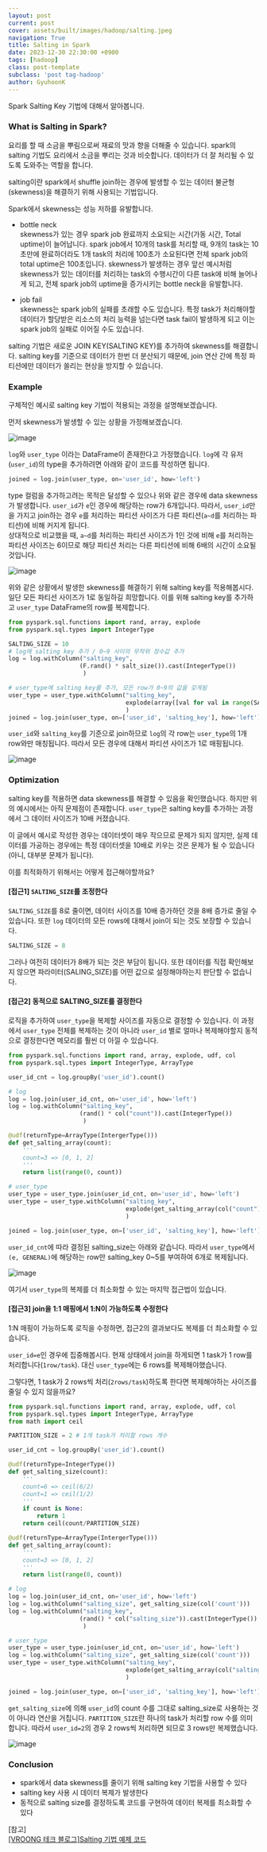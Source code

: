```yaml
---
layout: post
current: post
cover: assets/built/images/hadoop/salting.jpeg
navigation: True
title: Salting in Spark
date: 2023-12-30 22:30:00 +0900
tags: [hadoop]
class: post-template
subclass: 'post tag-hadoop'
author: GyuhoonK
---
```


Spark Salting Key 기법에 대해서 알아봅니다.

### What is Salting in Spark?

요리를 할 때 소금을 뿌림으로써 재료의 맛과 향을 더해줄 수 있습니다. spark의 salting 기법도 요리에서 소금을 뿌리는 것과 비슷합니다. 데이터가 더 잘 처리될 수 있도록 도와주는 역할을 합니다.

salting이란 spark에서 shuffle join하는 경우에 발생할 수 있는 데이터 불균형(skewness)을 해결하기 위해 사용되는 기법입니다. 

Spark에서 skewness는 성능 저하를 유발합니다. 
- bottle neck  
skewness가 있는 경우 spark job 완료까지 소요되는 시간(가동 시간, Total uptime)이 늘어납니다. spark job에서 10개의 task를 처리할 때, 9개의 task는 10초만에 완료하더라도 1개 task의 처리에 100초가 소요된다면 전체 spark job의 total uptime은 100초입니다. skewness가 발생하는 경우 앞선 예시처럼 skewness가 있는 데이터를 처리하는 task의 수행시간이 다른 task에 비해 늘어나게 되고, 전체 spark job의 uptime을 증가시키는 bottle neck을 유발합니다.

- job fail  
skewness는 spark job의 실패를 초래할 수도 있습니다. 특정 task가 처리해야할 데이터가 할당받은 리소스의 처리 능력을 넘는다면 task fail이 발생하게 되고 이는 spark job의 실패로 이어질 수도 있습니다.

salting 기법은 새로운 JOIN KEY(SALTING KEY)를 추가하여 skewness를 해결합니다. salting key를 기준으로 데이터가 한번 더 분산되기 때문에, join 연산 간에 특정 파티션에만 데이터가 쏠리는 현상을 방지할 수 있습니다. 

### Example

구체적인 예시로 salting key 기법이 적용되는 과정을 설명해보겠습니다.

먼저 skewness가 발생할 수 있는 상황을 가정해보겠습니다.

<img src="../../assets/built/images/hadoop/salting_example_1.png" alt="image" />

`log`와 `user_type` 이라는 DataFrame이 존재한다고 가정했습니다. `log`에 각 유저(`user_id`)의 type을 추가하려면 아래와 같이 코드를 작성하면 됩니다.

```python
joined = log.join(user_type, on='user_id', how='left')
```

type 컬럼을 추가하고려는 목적은 달성할 수 있으나 위와 같은 경우에 data skewness가 발생합니다. `user_id`가 `e`인 경우에 해당하는 row가 6개입니다. 따라서, `user_id`만을 가지고 join하는 경우 `e`를 처리하는 파티션 사이즈가 다른 파티션(`a~d`를 처리하는 파티션)에 비해 커지게 됩니다.  
상대적으로 비교했을 때, `a~d`를 처리하는 파티션 사이즈가 1인 것에 비해 `e`를 처리하는 파티션 사이즈는 6이므로 해당 파티션 처리는 다른 파티션에 비해 6배의 시간이 소요될 것입니다.

<img src="../../assets/built/images/hadoop/salting_example_2.png" alt="image" />

위와 같은 상황에서 발생한 skewness를 해결하기 위해 salting key를 적용해봅시다. 일단 모든 파티션 사이즈가 1로 동일하길 희망합니다. 이를 위해 salting key를 추가하고 `user_type` DataFrame의 row를 복제합니다.

```python
from pyspark.sql.functions import rand, array, explode
from pyspark.sql.types import IntegerType

SALTING_SIZE = 10
# log에 salting key 추가 / 0~9 사이의 무작위 정수값 추가
log = log.withColumn("salting_key",
                    (F.rand() * salt_size()).cast(IntegerType())
                     )

# user_type에 salting key를 추가, 모든 row가 0~9의 값을 갖게됨
user_type = user_type.withColumn("salting_key",
                                 explode(array([val for val in range(SALTING_SIZE)]))
                                 )
joined = log.join(user_type, on=['user_id', 'salting_key'], how='left')
```

`user_id`와 `salting_key`를 기준으로 join하므로 `log`의 각 row는 `user_type`의 1개 row와만 매칭됩니다. 따라서 모든 경우에 대해서 파티션 사이즈가 1로 매핑됩니다.

<img src="../../assets/built/images/hadoop/salting_example_3.png" alt="image" />

### Optimization

salting key를 적용하면 data skewness를 해결할 수 있음을 확인했습니다. 하지만 위의 예시에서는 아직 문제점이 존재합니다. `user_type`은 salting key를 추가하는 과정에서 그 데이터 사이즈가 10배 커졌습니다.

이 글에서 예시로 작성한 경우는 데이터셋이 매우 작으므로 문제가 되지 않지만, 실제 데이터를 가공하는 경우에는 특정 데이터셋을 10배로 키우는 것은 문제가 될 수 있습니다(아니, 대부분 문제가 됩니다).

이를 최적화하기 위해서는 어떻게 접근해야할까요?

#### [접근1] `SALTING_SIZE`를 조정한다

`SALTING_SIZE`를 8로 줄이면, 데이터 사이즈를 10배 증가하던 것을 8배 증가로 줄일 수 있습니다. 또한 `log` 데이터의 모든 rows에 대해서 join이 되는 것도 보장할 수 있습니다. 
```python
SALTING_SIZE = 8
```
그러나 여전히 데이터가 8배가 되는 것은 부담이 됩니다. 또한 데이터를 직접 확인해보지 않으면 파라미터(SALING_SIZE)를 어떤 값으로 설정해야하는지 판단할 수 없습니다. 

#### [접근2] 동적으로 SALTING_SIZE를 결정한다

로직을 추가하여 `user_type`을 복제할 사이즈를 자동으로 결정할 수 있습니다. 이 과정에서 `user_type` 전체를 복제하는 것이 아니라 `user_id` 별로 얼마나 복제해야할지 동적으로 결정한다면 메모리를 훨씬 더 아낄 수 있습니다.

```python
from pyspark.sql.functions import rand, array, explode, udf, col
from pyspark.sql.types import IntegerType, ArrayType

user_id_cnt = log.groupBy('user_id').count()

# log
log = log.join(user_id_cnt, on='user_id', how='left')
log = log.withColumn("salting_key",
                    (rand() * col("count")).cast(IntegerType())
                     )

@udf(returnType=ArrayType(IntergerType()))
def get_salting_array(count):
    '''
    count=3 => [0, 1, 2]
    '''
    return list(range(0, count))

# user_type
user_type = user_type.join(user_id_cnt, on='user_id', how='left')
user_type = user_type.withColumn("salting_key",
                                 explode(get_salting_array(col("count")))
                                 )

joined = log.join(user_type, on=['user_id', 'salting_key'], how='left')
```

`user_id_cnt`에 따라 결정된 salting_size는 아래와 같습니다. 따라서 `user_type`에서 `(e, GENERAL)`에 해당하는 row만 salting_key 0~5를 부여하여 6개로 복제됩니다. 

<img src="../../assets/built/images/hadoop/salting_example_4.png" alt="image" />

여기서 `user_type`의 복제를 더 최소화할 수 있는 마지막 접근법이 있습니다.

#### [접근3] join을 1:1 매핑에서 1:N이 가능하도록 수정한다
1:N 매핑이 가능하도록 로직을 수정하면, 접근2의 결과보다도 복제를 더 최소화할 수 있습니다.

`user_id=e`인 경우에 집중해봅시다. 현재 상태에서 join을 하게되면 1 task가 1 row를 처리합니다(`1row/task`). 대신 `user_type`에는 6 rows를 복제해야했습니다. 

그렇다면, 1 task가 2 rows씩 처리(`2rows/task`)하도록 한다면 복제해야하는 사이즈를 줄일 수 있지 않을까요?


```python
from pyspark.sql.functions import rand, array, explode, udf, col
from pyspark.sql.types import IntegerType, ArrayType
from math import ceil

PARTITION_SIZE = 2 # 1개 task가 처리할 rows 개수

user_id_cnt = log.groupBy('user_id').count()

@udf(returnType=IntegerType())
def get_salting_size(count):
    '''
    count=6 => ceil(6/2)
    count=1 => ceil(1/2)
    '''
    if count is None:
        return 1
    return ceil(count/PARTITION_SIZE)

@udf(returnType=ArrayType(IntergerType()))
def get_salting_array(count):
    '''
    count=3 => [0, 1, 2]
    '''
    return list(range(0, count))

# log
log = log.join(user_id_cnt, on='user_id', how='left')
log = log.withColumn("salting_size", get_salting_size(col('count')))
log = log.withColumn("salting_key",
                    (rand() * col("salting_size")).cast(IntegerType())
                     )

# user_type
user_type = user_type.join(user_id_cnt, on='user_id', how='left')
log = log.withColumn("salting_size", get_salting_size(col('count')))
user_type = user_type.withColumn("salting_key",
                                 explode(get_salting_array(col("salting_size")))
                                 )

joined = log.join(user_type, on=['user_id', 'salting_key'], how='left')
```

`get_salting_size`에 의해 `user_id`의 count 수를 그대로 salting_size로 사용하는 것이 아니라 연산을 거칩니다. `PARTITION_SIZE`란 하나의 task가 처리할 row 수를 의미합니다. 따라서 `user_id=2`의 경우 2 rows씩 처리하면 되므로 3 rows만 복제했습니다.

<img src="../../assets/built/images/hadoop/salting_example_5.png" alt="image" />


### Conclusion
- spark에서 data skewness를 줄이기 위해 salting key 기법을 사용할 수 있다
- salting key 사용 시 데이터 복제가 발생한다
- 동적으로 salting size를 결정하도록 코드를 구현하여 데이터 복제를 최소화할 수 있다


[참고]  
[[VROONG 테크 블로그]Salting 기법 예제 코드](https://mesh.dev/20220130-dev-notes-008-salting-method-and-examples/)  
